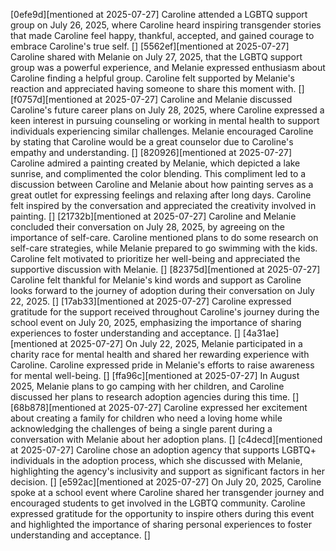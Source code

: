 [0efe9d][mentioned at 2025-07-27] Caroline attended a LGBTQ support group on July 26, 2025, where Caroline heard inspiring transgender stories that made Caroline feel happy, thankful, accepted, and gained courage to embrace Caroline's true self. []
[5562ef][mentioned at 2025-07-27] Caroline shared with Melanie on July 27, 2025, that the LGBTQ support group was a powerful experience, and Melanie expressed enthusiasm about Caroline finding a helpful group. Caroline felt supported by Melanie's reaction and appreciated having someone to share this moment with. []
[f0757d][mentioned at 2025-07-27] Caroline and Melanie discussed Caroline's future career plans on July 28, 2025, where Caroline expressed a keen interest in pursuing counseling or working in mental health to support individuals experiencing similar challenges. Melanie encouraged Caroline by stating that Caroline would be a great counselor due to Caroline's empathy and understanding. []
[820926][mentioned at 2025-07-27] Caroline admired a painting created by Melanie, which depicted a lake sunrise, and complimented the color blending. This compliment led to a discussion between Caroline and Melanie about how painting serves as a great outlet for expressing feelings and relaxing after long days. Caroline felt inspired by the conversation and appreciated the creativity involved in painting. []
[21732b][mentioned at 2025-07-27] Caroline and Melanie concluded their conversation on July 28, 2025, by agreeing on the importance of self-care. Caroline mentioned plans to do some research on self-care strategies, while Melanie prepared to go swimming with the kids. Caroline felt motivated to prioritize her well-being and appreciated the supportive discussion with Melanie. []
[82375d][mentioned at 2025-07-27] Caroline felt thankful for Melanie's kind words and support as Caroline looks forward to the journey of adoption during their conversation on July 22, 2025. []
[17ab33][mentioned at 2025-07-27] Caroline expressed gratitude for the support received throughout Caroline's journey during the school event on July 20, 2025, emphasizing the importance of sharing experiences to foster understanding and acceptance. []
[4a31ae][mentioned at 2025-07-27] On July 22, 2025, Melanie participated in a charity race for mental health and shared her rewarding experience with Caroline. Caroline expressed pride in Melanie's efforts to raise awareness for mental well-being. []
[ffa96c][mentioned at 2025-07-27] In August 2025, Melanie plans to go camping with her children, and Caroline discussed her plans to research adoption agencies during this time. []
[68b878][mentioned at 2025-07-27] Caroline expressed her excitement about creating a family for children who need a loving home while acknowledging the challenges of being a single parent during a conversation with Melanie about her adoption plans. []
[c4decd][mentioned at 2025-07-27] Caroline chose an adoption agency that supports LGBTQ+ individuals in the adoption process, which she discussed with Melanie, highlighting the agency's inclusivity and support as significant factors in her decision. []
[e592ac][mentioned at 2025-07-27] On July 20, 2025, Caroline spoke at a school event where Caroline shared her transgender journey and encouraged students to get involved in the LGBTQ community. Caroline expressed gratitude for the opportunity to inspire others during this event and highlighted the importance of sharing personal experiences to foster understanding and acceptance. []